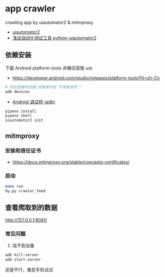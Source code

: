# app crawler

crawling app by uiautomator2 &amp; mitmproxy

- [uiautomator2](https://github.com/openatx/uiautomator2)
- [浅谈自动化测试工具 python-uiautomator2](https://testerhome.com/topics/11357)

## 依赖安装

下载 Android platform-tools 并解压获取 `adb`
- https://developer.android.com/studio/releases/platform-tools?hl=zh-Cn

```bash
# 列出连接的设备(设备需开启`开发者选项`）
adb devices
```

- [Android 调试桥 (adb)](https://developer.android.com/studio/command-line/adb?hl=zh-Cn)

```bash
pipenv install
pipenv shell
uiautomator2 init
```

## mitmproxy

### 安装和信任证书
- https://docs.mitmproxy.org/stable/concepts-certificates/

### 启动
```bash
make run
dy.py crawler_feed
```

## 查看爬取到的数据
http://127.0.0.1:8081/

### 常见问题

1. 找不到设备
```bash
adb kill-server
adb start-server
```
还是不行，重启手机试试
